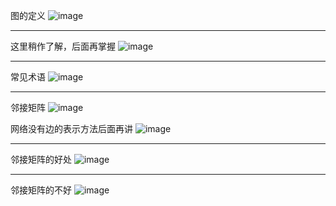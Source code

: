 图的定义
![image](https://user-images.githubusercontent.com/82584856/118475345-b8ba3b00-b73e-11eb-9931-d69fe5b308df.png)

---------------------------------------------------------------------------------------------------------------
这里稍作了解，后面再掌握
![image](https://user-images.githubusercontent.com/82584856/118475370-c243a300-b73e-11eb-93fb-0e389a3b3a4d.png)

---------------------------------------------------------------------------------------------------------------
常见术语
![image](https://user-images.githubusercontent.com/82584856/118475457-da1b2700-b73e-11eb-98da-aa570b7681d5.png)

---------------------------------------------------------------------------------------------------------------
邻接矩阵
![image](https://user-images.githubusercontent.com/82584856/118480553-fa4de480-b744-11eb-907c-0472bdfcec7f.png)

网络没有边的表示方法后面再讲
![image](https://user-images.githubusercontent.com/82584856/118480600-089c0080-b745-11eb-801d-5bc829e7d114.png)

---------------------------------------------------------------------------------------------------------------
邻接矩阵的好处
![image](https://user-images.githubusercontent.com/82584856/118480685-29645600-b745-11eb-8255-878387afb598.png)

---------------------------------------------------------------------------------------------------------------
邻接矩阵的不好
![image](https://user-images.githubusercontent.com/82584856/118480850-5e70a880-b745-11eb-9ee4-aa2c41246c0e.png)
